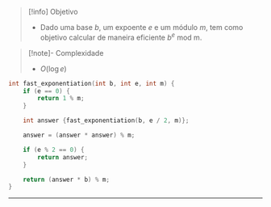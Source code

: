 > [!info] Objetivo
> - Dado uma base $b$, um expoente $e$ e um módulo $m$, tem como objetivo calcular de maneira eficiente $b^e \text{ mod m}$.

> [!note]- Complexidade
> - $O(\log e)$

```cpp
int fast_exponentiation(int b, int e, int m) {
    if (e == 0) {
        return 1 % m; 
    }

    int answer {fast_exponentiation(b, e / 2, m)};

    answer = (answer * answer) % m;

    if (e % 2 == 0) {
        return answer;
    }

    return (answer * b) % m;
}
```

---